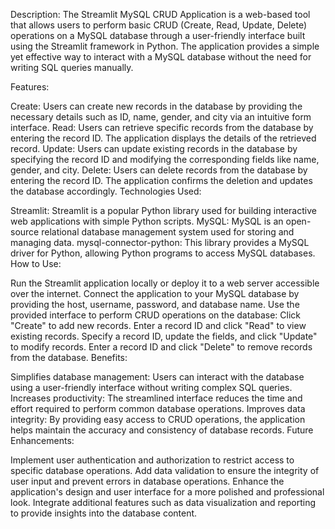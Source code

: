 Description: The Streamlit MySQL CRUD Application is a web-based tool that allows users to perform basic CRUD (Create, Read, Update, Delete) operations on a MySQL database through a user-friendly interface built using the Streamlit framework in Python. The application provides a simple yet effective way to interact with a MySQL database without the need for writing SQL queries manually.

Features:

Create: Users can create new records in the database by providing the necessary details such as ID, name, gender, and city via an intuitive form interface. Read: Users can retrieve specific records from the database by entering the record ID. The application displays the details of the retrieved record. Update: Users can update existing records in the database by specifying the record ID and modifying the corresponding fields like name, gender, and city. Delete: Users can delete records from the database by entering the record ID. The application confirms the deletion and updates the database accordingly. Technologies Used:

Streamlit: Streamlit is a popular Python library used for building interactive web applications with simple Python scripts. MySQL: MySQL is an open-source relational database management system used for storing and managing data. mysql-connector-python: This library provides a MySQL driver for Python, allowing Python programs to access MySQL databases. How to Use:

Run the Streamlit application locally or deploy it to a web server accessible over the internet. Connect the application to your MySQL database by providing the host, username, password, and database name. Use the provided interface to perform CRUD operations on the database: Click "Create" to add new records. Enter a record ID and click "Read" to view existing records. Specify a record ID, update the fields, and click "Update" to modify records. Enter a record ID and click "Delete" to remove records from the database. Benefits:

Simplifies database management: Users can interact with the database using a user-friendly interface without writing complex SQL queries. Increases productivity: The streamlined interface reduces the time and effort required to perform common database operations. Improves data integrity: By providing easy access to CRUD operations, the application helps maintain the accuracy and consistency of database records. Future Enhancements:

Implement user authentication and authorization to restrict access to specific database operations. Add data validation to ensure the integrity of user input and prevent errors in database operations. Enhance the application's design and user interface for a more polished and professional look. Integrate additional features such as data visualization and reporting to provide insights into the database content. 
